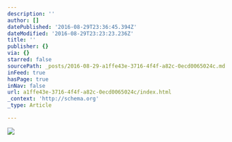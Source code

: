 ```yaml
---
description: ''
author: []
datePublished: '2016-08-29T23:36:45.394Z'
dateModified: '2016-08-29T23:23:23.236Z'
title: ''
publisher: {}
via: {}
starred: false
sourcePath: _posts/2016-08-29-a1ffe43e-3716-4f4f-a82c-0ecd0065024c.md
inFeed: true
hasPage: true
inNav: false
url: a1ffe43e-3716-4f4f-a82c-0ecd0065024c/index.html
_context: 'http://schema.org'
_type: Article

---
```

![](https://the-grid-user-content.s3-us-west-2.amazonaws.com/35850447-f487-4922-8c5d-3e4786002346.jpg)
